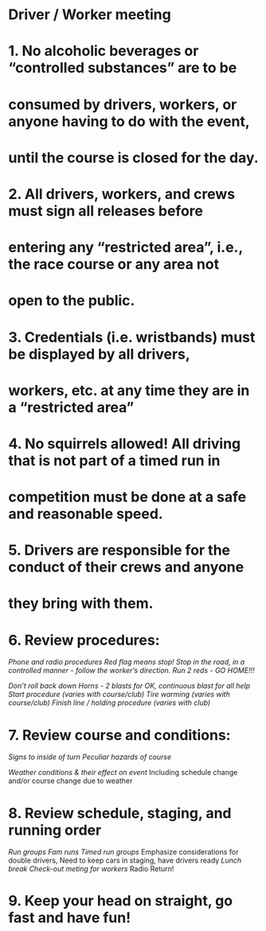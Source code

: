 # Driver / Worker meeting

# 1. No alcoholic beverages or “controlled substances” are to be

# consumed by drivers, workers, or anyone having to do with the event,

# until the course is closed for the day.

# 2. All drivers, workers, and crews must sign all releases before

# entering any “restricted area”, i.e., the race course or any area not

# open to the public.

# 3. Credentials (i.e. wristbands) must be displayed by all drivers,

# workers, etc. at any time they are in a “restricted area”

# 4. No squirrels allowed! All driving that is not part of a timed run in

# competition must be done at a safe and reasonable speed.

# 5. Drivers are responsible for the conduct of their crews and anyone

# they bring with them.

# 6. Review procedures:

_Phone and radio procedures
Red flag means stop! Stop in the road, in a controlled manner - follow the worker’s direction. Run 2 reds - GO HOME!!!_

_Don’t roll back down
Horns - 2 blasts for OK, continuous blast for all help
Start procedure (varies with course/club)
Tire warming (varies with course/club)
Finish line / holding procedure (varies with club)_

# 7. Review course and conditions:

_Signs to inside of turn
Peculiar hazards of course_


_Weather conditions & their effect on event_
Including schedule change and/or course change due to weather

# 8. Review schedule, staging, and running order

_Run groups
Fam runs
Timed run groups_
Emphasize considerations for double drivers,
Need to keep cars in staging, have drivers ready
_Lunch break
Check-out meting for workers_
Radio Return!

# 9. Keep your head on straight, go fast and have fun!


